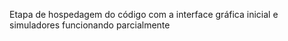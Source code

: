 Etapa de hospedagem do código com a interface gráfica inicial e simuladores funcionando parcialmente